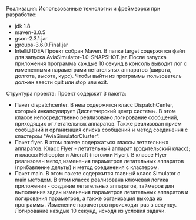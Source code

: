 Реализация:
Использованные технологии и фреймворки при разработке:
- jdk 1.8
- maven-3.0.5
- gson-2.3.1.jar
- jgroups-3.6.0.Final.jar
- IntelliJ IDEA
Проект собран Maven. В папке target содержится файл для запуска AviaSimulator-1.0-SNAPSHOT.jar. После запуска приложения
программа каждые 10 секунд в консоль выводит лог с измененными параметрами летательных аппаратов (широта, долгота, высота, курс). Чтобы выйти из программы пользователь должен ввести quit или stop или exit.

Структура проекта:
Проект содержит 3 пакета:
- Пакет dispatchcenter. В нем содержится класс DispatchCenter, который инкапсулирует Диспетчерский центр системы. В этом классе
непосредственно реализовано логирование сообщений, приходящих от летательных аппаратов. Также реализован прием сообщений и
организация списка сообщений и метод соединения с кластером "AviaSimulatorCluster".
- Пакет flyer. В этом пакете содержаться классы летательных аппаратов. Класс Flyer - летательный аппарат (родительский класс); и классы Helicopter и Aircraft (потомки Flyer). В классе Flyer реализован метод изменения параметров летательных аппаратов
(прибавление дельты) и метод соединения с кластером.
- Пакет main. В этом пакете содержится главный класс Simulator с main методом. В этом классе реализована ключевая логика
приложения - создание летательных аппаратов, таймеров для выполнения задач изменения параметров летательных аппаратов и
логирования параметров, а также организация выхода из программы. Изменение параметров происходит раз в секунду. Логирование
каждые 10 секунд, исходя из условия задачи.

